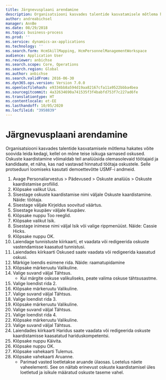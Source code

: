```yaml
---
title: Järgnevusplaani arendamine
description: Organisatsiooni kasvades talentide kasvatamisele mõtlema hakates võite soovida leida kedagi, kellel on mõne teise isikuga sarnased oskused.
author: andreabichsel
manager: AnnBe
ms.date: 08/29/2018
ms.topic: business-process
ms.prod: ''
ms.service: dynamics-ax-applications
ms.technology: ''
ms.search.form: HcmSkillMapping, HcmPersonnelManagementWorkspace
audience: Application User
ms.reviewer: anbichse
ms.search.scope: Core, Operations
ms.search.region: Global
ms.author: anbichse
ms.search.validFrom: 2016-06-30
ms.dyn365.ops.version: Version 7.0.0
ms.openlocfilehash: e9334bb8a594d19aa82167cfa11a9522bbba4bea
ms.sourcegitcommit: 4a32634690a741535f3f4babfd753f7c227ad6fe
ms.translationtype: HT
ms.contentlocale: et-EE
ms.lasthandoff: 10/05/2020
ms.locfileid: "3958839"
---
```

# <a name="develop-succession-plan"></a>Järgnevusplaani arendamine



Organisatsiooni kasvades talentide kasvatamisele mõtlema hakates võite soovida leida kedagi, kellel on mõne teise isikuga sarnased oskused.  Oskuste kaardistamine võimaldab teil analüüsida olemasolevaid töötajaid ja kandidaate, et näha, kas nad vastavad hinnatud töötaja oskustele. Selle protseduuri loomiseks kasutati demoettevõtte USMF-i andmeid.

1. Avage Personaliarvestus > Pädevused > Oskuste analüüs > Oskuste kaardistamise profiilid.
2. Klõpsake valikut Uus.
3. Sisestage oskuste kaardistamise nimi väljale Oskuste kaardistamine.  Näide: töötaja.
4. Sisestage väljale Kirjeldus soovitud väärtus.
5. Sisestage kuupäev väljale Kuupäev.
6. Klõpsake nuppu Too reeglid.
7. Klõpsake valikut Isik.
8. Sisestage inimese nimi väljal Isik või valige rippmenüüst.  Näide: Cassie Hicks.
9. Klõpsake nuppu OK.
10. Laiendage tunnistuste kiirkaarti, et vaadata või redigeerida oskuste vastendamisse kaasatud tunnistusi.
11. Laiendades kiirkaarti Oskused saate vaadata või redigeerida kaasatud oskusi.
12. Märkige loendis esimene rida.  Näide: raamatupidamine
13. Klõpsake märkeruutu Valikuline.
14. Valige suvand väljal Tähtsus.
    * Kui märgite oskuse valikuliseks, peate valima oskuse tähtsusastme.  
15. Valige loendist rida 2.
16. Klõpsake märkeruutu Valikuline.
17. Valige suvand väljal Tähtsus.
18. Valige loendist rida 3.
19. Klõpsake märkeruutu Valikuline.
20. Valige suvand väljal Tähtsus.
21. Valige loendist rida 4.
22. Klõpsake märkeruutu Valikuline.
23. Valige suvand väljal Tähtsus.
24. Laiendades kiirkaarti Haridus saate vaadata või redigeerida oskuste kaardistamisse kaasatatud hariduskompetentsi.
25. Klõpsake nuppu Käivita.
26. Klõpsake nuppu OK.
27. Klõpsake vahekaarti Tulemus.
28. Klõpsake vahekaarti Aruanne.
    * Parimad vasted loetletakse aruande ülaosas.  Loetelus näete vaheelementi.  See on näitab erinevust oskuste kaardistamisel üles loetletud ja isikule määratud oskuste taseme vahel.  


